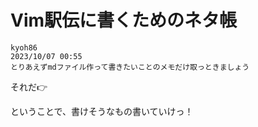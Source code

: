 # Vim駅伝に書くためのネタ帳

```text
kyoh86
2023/10/07 00:55
とりあえずmdファイル作って書きたいことのメモだけ取っときましょう
```

それだ👉

ということで、書けそうなもの書いていけっ！
